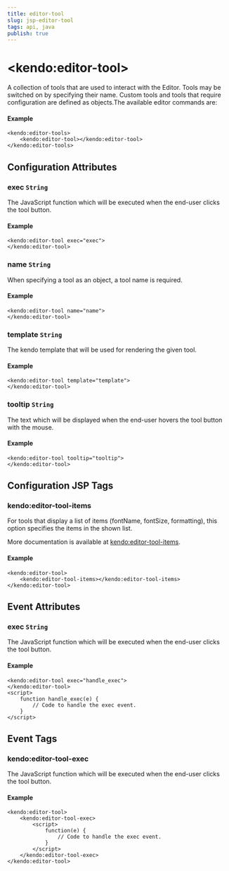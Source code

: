 ```yaml
---
title: editor-tool
slug: jsp-editor-tool
tags: api, java
publish: true
---
```


# \<kendo:editor-tool\>

A collection of tools that are used to interact with the Editor.
Tools may be switched on by specifying their name.
Custom tools and tools that require configuration are defined as objects.The available editor commands are:

#### Example
    <kendo:editor-tools>
        <kendo:editor-tool></kendo:editor-tool>
    </kendo:editor-tools>

## Configuration Attributes

### exec `String`

The JavaScript function which will be executed when the end-user clicks the tool button.

#### Example
    <kendo:editor-tool exec="exec">
    </kendo:editor-tool>

### name `String`

When specifying a tool as an object, a tool name is required.

#### Example
    <kendo:editor-tool name="name">
    </kendo:editor-tool>

### template `String`

The kendo template that will be used for rendering the given tool.

#### Example
    <kendo:editor-tool template="template">
    </kendo:editor-tool>

### tooltip `String`

The text which will be displayed when the end-user hovers the tool button with the mouse.

#### Example
    <kendo:editor-tool tooltip="tooltip">
    </kendo:editor-tool>


##  Configuration JSP Tags

### kendo:editor-tool-items

For tools that display a list of items (fontName, fontSize, formatting), this option specifies the items in the shown list.

More documentation is available at [kendo:editor-tool-items](editor/tool-items).

#### Example

    <kendo:editor-tool>
        <kendo:editor-tool-items></kendo:editor-tool-items>
    </kendo:editor-tool>


## Event Attributes

### exec `String`

The JavaScript function which will be executed when the end-user clicks the tool button.


#### Example
    <kendo:editor-tool exec="handle_exec">
    </kendo:editor-tool>
    <script>
        function handle_exec(e) {
            // Code to handle the exec event.
        }
    </script>

## Event Tags

### kendo:editor-tool-exec

The JavaScript function which will be executed when the end-user clicks the tool button.


#### Example
    <kendo:editor-tool>
        <kendo:editor-tool-exec>
            <script>
                function(e) {
                    // Code to handle the exec event.
                }
            </script>
        </kendo:editor-tool-exec>
    </kendo:editor-tool>

